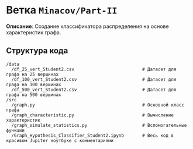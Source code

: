 # Ветка `Minacov/Part-II`

**Описание**: Создание классификатора распределения на основе характеристик графа.

## Структура кода

```text
/data
  /df_25_vert_Student2.csv                          # Датасет для графа на 25 вершинах
  /df_100_vert_Student2.csv                         # Датасет для графа на 100 вершинах
  /df_500_vert_Student2.csv                         # Датасет для графа на 500 вершинах
/src
  /graph.py                                         # Основной класс графа
  /graph_characteristic.py                          # Вычисление характеристик
  /graph_simulate_statistics.py                     # Вспомогательные функции
  /Graph_Hypothesis_Classifier_Student2.ipynb       # Весь код в красивом Jupiter ноутбуке с комментариями
```